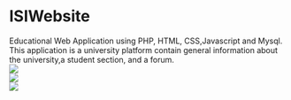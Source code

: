 # ISIWebsite

Educational Web Application using PHP, HTML, CSS,Javascript and Mysql.
This application is a university platform contain general information about the university,a student section, and a forum.
<br>
<img src="https://spartax.000webhostapp.com/isi/screen01.png"/>
<br>
<img src="https://spartax.000webhostapp.com/isi/screen02.png"/>
<br>
<img src="https://spartax.000webhostapp.com/isi/screen03.png"/>

